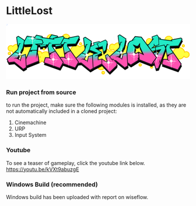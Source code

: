 # LittleLost
![Logo](https://github.com/IT-GMD-1A22/LittleLost/blob/main/Assets/Materials/JH/Texture/LittleLostGrafiti.png)

### Run project from source
to run the project, make sure the following modules is installed, as they are not automatically included in a cloned project:

1. Cinemachine
2. URP
3. Input System

### Youtube
To see a teaser of gameplay, click the youtube link below.
https://youtu.be/kVXt9abuzgE


### Windows Build (recommended)
Windows build has been uploaded with report on wiseflow.

